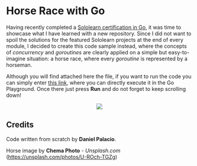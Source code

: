 # Horse Race with Go

Having recently completed a [Sololearn certification in Go](https://www.sololearn.com/profile/13506786), it was time to showcase what I have learned with a new repository. Since I did not want to spoil the solutions for the featured Sololearn projects at the end of every module, I decided to create this code sample instead, where the concepts of *concurrency* and *goroutines* are clearly applied on a simple but easy-to-imagine situation: a horse race, where every *goroutine* is represented by a horseman.

Although you will find attached here the file, if you want to run the code you can simply enter [this link](https://play.golang.org/p/OIQCnBzJhgd), where you can directly execute it in the Go Playground. Once there just press **Run** and do not forget to keep scrolling down!

<p align="center"> 
<img src="https://images.unsplash.com/photo-1549737524-aef1a1f12ccd?ixid=MnwxMjA3fDB8MHxwaG90by1wYWdlfHx8fGVufDB8fHx8&ixlib=rb-1.2.1&auto=format&fit=crop&w=750&q=80">
</p>

## Credits

Code written from scratch by **Daniel Palacio**.

Horse image by **Chema Photo** - *Unsplash.com* (https://unsplash.com/photos/U-ROch-TGZg)
